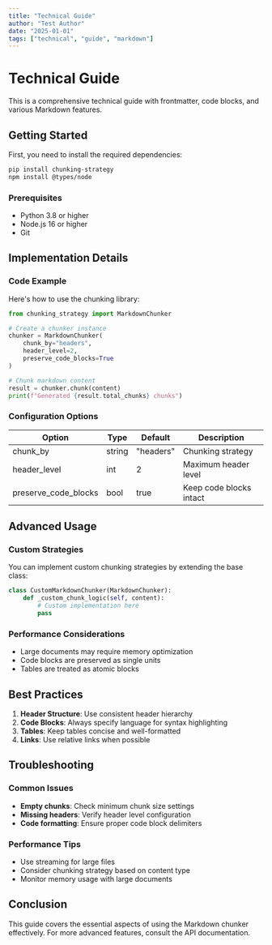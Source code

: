 ```yaml
---
title: "Technical Guide"
author: "Test Author"
date: "2025-01-01"
tags: ["technical", "guide", "markdown"]
---
```


# Technical Guide

This is a comprehensive technical guide with frontmatter, code blocks, and various Markdown features.

## Getting Started

First, you need to install the required dependencies:

```bash
pip install chunking-strategy
npm install @types/node
```

### Prerequisites

- Python 3.8 or higher
- Node.js 16 or higher
- Git

## Implementation Details

### Code Example

Here's how to use the chunking library:

```python
from chunking_strategy import MarkdownChunker

# Create a chunker instance
chunker = MarkdownChunker(
    chunk_by="headers",
    header_level=2,
    preserve_code_blocks=True
)

# Chunk markdown content
result = chunker.chunk(content)
print(f"Generated {result.total_chunks} chunks")
```

### Configuration Options

| Option | Type | Default | Description |
|--------|------|---------|-------------|
| chunk_by | string | "headers" | Chunking strategy |
| header_level | int | 2 | Maximum header level |
| preserve_code_blocks | bool | true | Keep code blocks intact |

## Advanced Usage

### Custom Strategies

You can implement custom chunking strategies by extending the base class:

```python
class CustomMarkdownChunker(MarkdownChunker):
    def _custom_chunk_logic(self, content):
        # Custom implementation here
        pass
```

### Performance Considerations

- Large documents may require memory optimization
- Code blocks are preserved as single units
- Tables are treated as atomic blocks

## Best Practices

1. **Header Structure**: Use consistent header hierarchy
2. **Code Blocks**: Always specify language for syntax highlighting
3. **Tables**: Keep tables concise and well-formatted
4. **Links**: Use relative links when possible

## Troubleshooting

### Common Issues

- **Empty chunks**: Check minimum chunk size settings
- **Missing headers**: Verify header level configuration
- **Code formatting**: Ensure proper code block delimiters

### Performance Tips

- Use streaming for large files
- Consider chunking strategy based on content type
- Monitor memory usage with large documents

## Conclusion

This guide covers the essential aspects of using the Markdown chunker effectively. For more advanced features, consult the API documentation.
